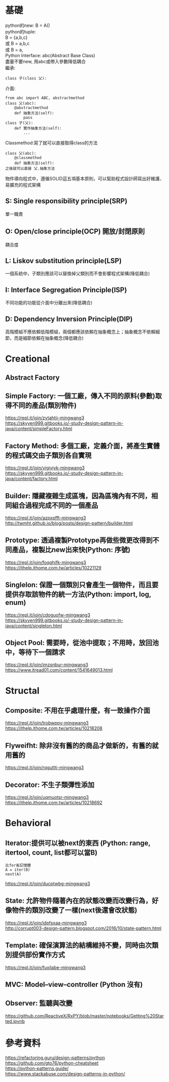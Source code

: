 # 基礎
python的new: B = A()  
python的tuple:  
B = {a,b,c}  
或 B = a,b,c    
或 B = a,  
Python Interface: abc(Abstract Base Class)    
盡量不要new, 用abc或帶入參數降低耦合  
繼承: 
```
class 子(class 父):  
```
介面:  
```
from abc import ABC, abstractmethod  
class 父(abc):
    @abstractmethod
    def 抽象方法(self):
        pass  
class 子(父):
    def 實作抽象方法(self):
        ...
```
Classmethod:寫了就可以直接取得class的方法
```
class 父(abc):
    @classmethod
    def 抽象方法(self):
之後就可以直接 父.抽象方法  
```
物件導向程式中，遵循SOLID這五項基本原則，可以幫助程式設計師寫出好維護、易擴充的程式架構  
## S: Single responsibility principle(SRP) 
單一職責  
## O: Open/close principle(OCP) 開放/封閉原則
耦合度  
## L: Liskov substitution principle(LSP)
一個系統中，子類別應該可以替換掉父類別而不會影響程式架構(降低耦合)  
## I: Interface Segregation Principle(ISP)
不同功能的功能從介面中分離出來(降低耦合)  
## D: Dependency Inversion Principle(DIP)
高階模組不應依賴低階模組，兩個都應該依賴在抽象概念上；抽象概念不依賴細節，而是細節依賴在抽象概念(降低耦合)  

# Creational
## Abstract Factory
## Simple Factory: 一個工廠，傳入不同的原料(參數)取得不同的產品(類別物件)    
https://repl.it/join/zytahtji-mingwang3  
https://skyyen999.gitbooks.io/-study-design-pattern-in-java/content/simpleFactory.html  
## Factory Method: 多個工廠，定義介面，將產生實體的程式碼交由子類別各自實現
https://repl.it/join/vigiyiyk-mingwang3  
https://skyyen999.gitbooks.io/-study-design-pattern-in-java/content/factory.html  
## Builder: 隱藏複雜生成區塊，因為區塊內有不同，相同組合過程完成不同的一個產品  
https://repl.it/join/azpxpfft-mingwang3  
http://twmht.github.io/blog/posts/design-pattern/builder.html  
## Prototype: 透過複製Prototype再做些微更改得到不同產品，複製比new出來快(Python: 序號)  
https://repl.it/join/foqghifk-mingwang3
https://ithelp.ithome.com.tw/articles/10221129  
## Singlelon: 保證一個類別只會產生一個物件，而且要提供存取該物件的統一方法(Python: import, log, enum)  
https://repl.it/join/cdoguofw-mingwang3  
https://skyyen999.gitbooks.io/-study-design-pattern-in-java/content/singleton.html  
## Object Pool: 需要時，從池中提取；不用時，放回池中，等待下一個請求
https://repl.it/join/imzsnbur-mingwang3  
https://www.itread01.com/content/1541649013.html  


# Structal
## Composite: 不用在乎處理什麼，有一致操作介面
https://repl.it/join/trobwppy-mingwang3  
https://ithelp.ithome.com.tw/articles/10218208  
## Flyweifht: 除非沒有舊的的商品才做新的，有舊的就用舊的  
https://repl.it/join/rqgutltj-mingwang3
## Decorator: 不生子類彈性添加 
https://repl.it/join/uqmuotsr-mingwang3  
https://ithelp.ithome.com.tw/articles/10218692  


# Behavioral
## Iterator:提供可以被next的東西 (Python: range, itertool, count, list都可以當B)
```
比for省記憶體  
A = iter(B)
next(A)
```
https://repl.it/join/ducptwbg-mingwang3  
## State: 允許物件隨著內在的狀態改變而改變行為，好像物件的類別改變了一樣(next後還會改狀態) 
https://repl.it/join/idpfsxaa-mingwang3  
http://corrupt003-design-pattern.blogspot.com/2016/10/state-pattern.html  
## Template: 確保演算法的結構維持不變，同時由次類別提供部份實作方式  
https://repl.it/join/fuxilabe-mingwang3  
## MVC: Model–view–controller   (Python 沒有)
## Observer: 監聽與改變  
https://github.com/ReactiveX/RxPY/blob/master/notebooks/Getting%20Started.ipynb  


# 參考資料
https://refactoring.guru/design-patterns/python  
https://github.com/gto76/python-cheatsheet  
https://python-patterns.guide/  
https://www.stackabuse.com/design-patterns-in-python/  
